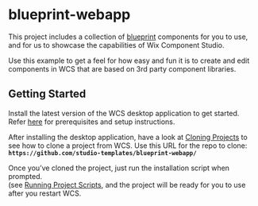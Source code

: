 # blueprint-webapp
This project includes a collection of [blueprint](https://blueprintjs.com) components for you to use, and for us to showcase the capabilities of Wix Component Studio.

Use this example to get a feel for how easy and fun it is to create and edit components in WCS that are based on 3rd party component libraries.



## Getting Started
Install the latest version of the WCS desktop application to get started. Refer [here](https://component-studio.wixanswers.com/en/article/kb32828) for prerequisites and setup instructions.

After installing the desktop application, have a look at [Cloning Projects](https://component-studio.wixanswers.com/en/article/kb37629) to see how to clone a project from WCS. Use this URL for the repo to clone: **`https://github.com/studio-templates/blueprint-webapp/`**

Once you’ve cloned the project, just run the installation script when prompted.  
(see [Running Project Scripts](https://component-studio.wixanswers.com/en/article/kb37621]), and the project will be ready for you to use after you restart WCS.
